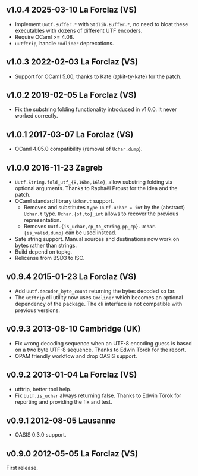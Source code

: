 v1.0.4 2025-03-10 La Forclaz (VS)
---------------------------------

- Implement `Uutf.Buffer.*` with `Stdlib.Buffer.*`, no need to bloat
  these executables with dozens of different UTF encoders.
- Require OCaml >= 4.08.
- `uutftrip`, handle `cmdliner` deprecations.

v1.0.3 2022-02-03 La Forclaz (VS)
---------------------------------

- Support for OCaml 5.00, thanks to Kate (@kit-ty-kate) for
  the patch.

v1.0.2 2019-02-05 La Forclaz (VS)
---------------------------------

- Fix the substring folding functionality introduced in v1.0.0.
  It never worked correctly.

v1.0.1 2017-03-07 La Forclaz (VS)
---------------------------------

- OCaml 4.05.0 compatibility (removal of `Uchar.dump`).

v1.0.0 2016-11-23 Zagreb
------------------------

- `Uutf.String.fold_utf_{8,16be,16le}`, allow substring folding via
  optional arguments. Thanks to Raphaël Proust for the idea and the
  patch.
- OCaml standard library `Uchar.t` support.
  - Removes and substitutes `type Uutf.uchar = int` by the (abstract)
    `Uchar.t` type. `Uchar.{of,to}_int` allows to recover the previous
    representation.
  - Removes `Uutf.{is_uchar,cp_to_string,pp_cp}`. `Uchar.{is_valid,dump}`
    can be used instead.
- Safe string support. Manual sources and destinations now work on bytes
  rather than strings.
- Build depend on topkg.
- Relicense from BSD3 to ISC.

v0.9.4 2015-01-23 La Forclaz (VS)
---------------------------------

- Add `Uutf.decoder_byte_count` returning the bytes decoded so far.
- The `utftrip` cli utility now uses `Cmdliner` which becomes an
  optional dependency of the package. The cli interface is not
  compatible with previous versions.

v0.9.3 2013-08-10 Cambridge (UK)
--------------------------------

- Fix wrong decoding sequence when an UTF-8 encoding guess is based on
  a two byte UTF-8 sequence. Thanks to Edwin Török for the report.
- OPAM friendly workflow and drop OASIS support.

v0.9.2 2013-01-04 La Forclaz (VS)
---------------------------------

- utftrip, better tool help.
- Fix `Uutf.is_uchar` always returning false. Thanks to Edwin Török 
  for reporting and providing the fix and test.

v0.9.1 2012-08-05 Lausanne
--------------------------

- OASIS 0.3.0 support.

v0.9.0 2012-05-05 La Forclaz (VS)
---------------------------------

First release.
